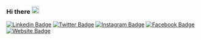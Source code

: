 ### Hi there <img src="https://media.giphy.com/media/hvRJCLFzcasrR4ia7z/giphy.gif" width="20px">

[![Linkedin Badge](https://img.shields.io/badge/-LinkedIn-0e76a8?style=flat-square&logo=Linkedin&logoColor=white)](https://linkedin.com/in/yasin1376)
[![Twitter Badge](https://img.shields.io/badge/-Twitter-00acee?style=flat-square&logo=Twitter&logoColor=white)](https://twitter.com/myasin1376)
[![Instagram Badge](https://img.shields.io/badge/-Instagram-e4405f?style=flat-square&logo=Instagram&logoColor=white)](https://instagram.com/yasin_mohdi/)
[![Facebook Badge](https://img.shields.io/badge/-Facebook-0088cc?style=flat-square&logo=Facebook&logoColor=white)](https://facebook.com/m.yasin.1376)
[![Website Badge](https://img.shields.io/badge/Website-3b5998?style=flat-square&logo=google-play&logoColor=white)](https://play.google.com/store/apps/dev?id=5828772007087954060)

<!--
**yasin1376/yasin1376** is a ✨ _special_ ✨ repository because its `README.md` (this file) appears on your GitHub profile.

Here are some ideas to get you started:

- 🔭 I’m currently working on ...
- 🌱 I’m currently learning ...
- 👯 I’m looking to collaborate on ...
- 🤔 I’m looking for help with ...
- 💬 Ask me about ...
- 📫 How to reach me: ...
- 😄 Pronouns: ...
- ⚡ Fun fact: ...
-->
